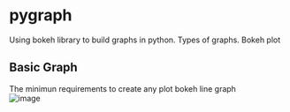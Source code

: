 # pygraph
Using bokeh library to build graphs in python. Types of graphs. Bokeh plot

## Basic Graph
The minimun requirements to create any plot bokeh line graph  
![image](https://i.imgur.com/Qq0njDu.png)

